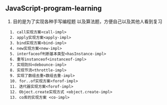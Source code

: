 ## JavaScript-program-learning

1. 目的是为了实现各种手写编程题 以及算法题，方便自己以及其他人看到复习

```
  1. call实现方案<call-impl>
  2. apply实现方案<apply-impl>
  3. bind实现方案<bind-impl>
  4. new实现方案<new-impl>
  5. interfaceof判断基本类型<hasInstance-impl>
  6. 重写instanceof<instanceof-impl>
  7. 实现防抖<debounce-impl>
  8. 实现节流<throttle-impl>
  9. 实现了数组去重<数组去重-impl>
  10. for..of实现方案<forof-impl>
  11. 迭代器实现方案<forof-impl>
  12. Object.create实现方式 <object.create-impl>
  13. co库的实现方案 <co-impl>
```
